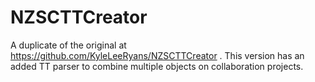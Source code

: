 # NZSCTTCreator
A duplicate of the original at https://github.com/KyleLeeRyans/NZSCTTCreator .
This version has an added TT parser to combine multiple objects on collaboration projects.
